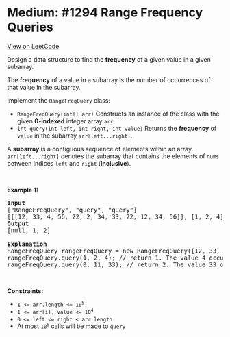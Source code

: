
Medium: #1294 Range Frequency Queries
=======================
[View on LeetCode](https://leetcode.com/problems/range-frequency-queries/)
</hr>
<p>Design a data structure to find the <strong>frequency</strong> of a given value in a given subarray.</p>

<p>The <strong>frequency</strong> of a value in a subarray is the number of occurrences of that value in the subarray.</p>

<p>Implement the <code>RangeFreqQuery</code> class:</p>

<ul>
	<li><code>RangeFreqQuery(int[] arr)</code> Constructs an instance of the class with the given <strong>0-indexed</strong> integer array <code>arr</code>.</li>
	<li><code>int query(int left, int right, int value)</code> Returns the <strong>frequency</strong> of <code>value</code> in the subarray <code>arr[left...right]</code>.</li>
</ul>

<p>A <strong>subarray</strong> is a contiguous sequence of elements within an array. <code>arr[left...right]</code> denotes the subarray that contains the elements of <code>nums</code> between indices <code>left</code> and <code>right</code> (<strong>inclusive</strong>).</p>

<p>&nbsp;</p>
<p><strong class="example">Example 1:</strong></p>

<pre>
<strong>Input</strong>
[&quot;RangeFreqQuery&quot;, &quot;query&quot;, &quot;query&quot;]
[[[12, 33, 4, 56, 22, 2, 34, 33, 22, 12, 34, 56]], [1, 2, 4], [0, 11, 33]]
<strong>Output</strong>
[null, 1, 2]

<strong>Explanation</strong>
RangeFreqQuery rangeFreqQuery = new RangeFreqQuery([12, 33, 4, 56, 22, 2, 34, 33, 22, 12, 34, 56]);
rangeFreqQuery.query(1, 2, 4); // return 1. The value 4 occurs 1 time in the subarray [33, 4]
rangeFreqQuery.query(0, 11, 33); // return 2. The value 33 occurs 2 times in the whole array.
</pre>

<p>&nbsp;</p>
<p><strong>Constraints:</strong></p>

<ul>
	<li><code>1 &lt;= arr.length &lt;= 10<sup>5</sup></code></li>
	<li><code>1 &lt;= arr[i], value &lt;= 10<sup>4</sup></code></li>
	<li><code>0 &lt;= left &lt;= right &lt; arr.length</code></li>
	<li>At most <code>10<sup>5</sup></code> calls will be made to <code>query</code></li>
</ul>

